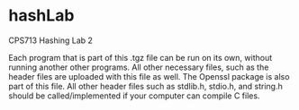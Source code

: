 # hashLab
CPS713 Hashing Lab 2

Each program that is part of this .tgz file can be run on its own, without running another other programs. All other necessary files, such as the header files are uploaded with this file as well. The Openssl package is also part of this file.
All other header files such as stdlib.h, stdio.h, and string.h should be called/implemented if your computer can compile C files.
